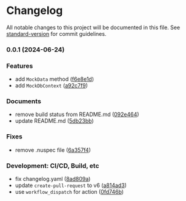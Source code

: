# Changelog

All notable changes to this project will be documented in this file. See [standard-version](https://github.com/conventional-changelog/standard-version) for commit guidelines.

### 0.0.1 (2024-06-24)


### Features

* add `MockData` method ([f6e8e1d](https://github.com/HamidMolareza/TestAssist/commit/f6e8e1da5954791511caee146fdaeeb087dc71a5))
* add `MockDbContext` ([a92c7f9](https://github.com/HamidMolareza/TestAssist/commit/a92c7f9f6a9e9b1b9b871c23a0d322671f1c27b8))


### Documents

* remove build status from README.md ([092e464](https://github.com/HamidMolareza/TestAssist/commit/092e464387a64e3a8738bfdd55cb5727338d0e72))
* update README.md ([5db23bb](https://github.com/HamidMolareza/TestAssist/commit/5db23bb39d3fb4229411c3900e5bee6c98bd3a68))


### Fixes

* remove .nuspec file ([6a357f4](https://github.com/HamidMolareza/TestAssist/commit/6a357f44af7532b2bccba5cdd61bb3de830716d0))


### Development: CI/CD, Build, etc

* fix changelog.yaml ([8ad809a](https://github.com/HamidMolareza/TestAssist/commit/8ad809a7db6fc33738d8bbaa74e2c88a59d409cd))
* update `create-pull-request` to v6 ([a814ad3](https://github.com/HamidMolareza/TestAssist/commit/a814ad34fc130896f903d5ffed02dd37d6d4c406))
* use `workflow_dispatch` for action ([0fd746b](https://github.com/HamidMolareza/TestAssist/commit/0fd746b319ca6da2d001c059a63b6033027855ee))
